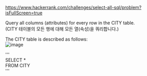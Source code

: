 https://www.hackerrank.com/challenges/select-all-sql/problem?isFullScreen=true</br>

Query all columns (attributes) for every row in the CITY table.</br>
(CITY 테이블의 모든 행에 대해 모든 열(속성)을 쿼리합니다.)</br>

The CITY table is described as follows:</br>
![image](https://github.com/Jihoon0309/SQL/assets/130656475/6a6341f3-09b3-4ccd-8938-7e773680dff0)</br>

'''</br>
SELECT *</br>
FROM CITY</br>
'''

